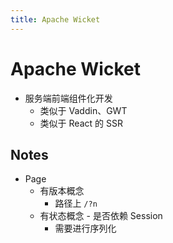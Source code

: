 ```yaml
---
title: Apache Wicket
---
```


# Apache Wicket

- 服务端前端组件化开发
  - 类似于 Vaddin、GWT
  - 类似于 React 的 SSR

## Notes

- Page
  - 有版本概念
    - 路径上 `/?n`
  - 有状态概念 - 是否依赖 Session
    - 需要进行序列化
